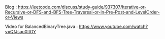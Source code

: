 Blog : https://leetcode.com/discuss/study-guide/937307/Iterative-or-Recursive-or-DFS-and-BFS-Tree-Traversal-or-In-Pre-Post-and-LevelOrder-or-Views

Video for BalancedBinaryTree.java : https://www.youtube.com/watch?v=QfJsau0ItOY
